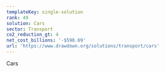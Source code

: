 ```yaml
---
templateKey: single-solution
rank: 49
solution: Cars
sector: Transport
co2_reduction_gt: 4
net_cost_billions: '-$598.69'
url: 'https://www.drawdown.org/solutions/transport/cars'
---
```


Cars